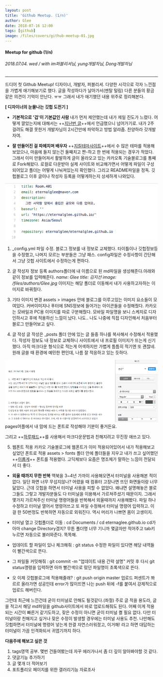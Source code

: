 ```yaml
---
layout: post
title: 'Github Meetup. (1/n)'
author: Glee
date: 2018-07-16 12:00
tags: [github]
image: /files/covers/github-meetup-01.jpg
---
```


#### Meetup for github (1/n)
###### 2018.07.04. wed / with im퍼블리셔님, yung개발자님, Dong개발자님

- - -

드디어 첫 Github Meetup!
디자이너, 개발자, 퍼블리셔. 다양한 시각으로 각자 느낀점을 가볍게 애기해보기로 했다.
글을 작성하다가 날아가서(멘탈 털림) 다른 분들의 황금같은 의견이 기억이 안난다. ㅠㅠ
그래서 내가 애기했던 내용 위주로 정리해본다.

**[ 디자이너의 눈물나는 깃헙 도전기 ]**
  - **기본적으로 '겁'이 기본값인 사람**
  내가 먼저 제안했는데 내가 제일 진도가 느렸다.
  어떻게 깔았는지에 대해서는 ++[지난번 글](https://eternalglee.github.io/2018/07/10/start_github/)++에서 언급했으니 넘어가기로.
  내가 2주걸려도 해결 못한거 개발자님이 2시간만에 파악하고 방법 알랴줌. 찬양하라 갓개발자여.
  
  - **잘 만들어진 걸 파헤치며 배우자**
  ++[지킬테마사이트](https://jekyllthemes.org/)++에서 수 많은 테마를 적용해보았으나, 마음에 들지 않는건 둘째치고 짠-하고 한 번에 적용되는 경우가 적었다.
  그래서 이미 만들어져서 활발하게 글이 올라오고 있는 카카오톡 기술블로그를 통째로 Fork해왔다.
  로컬로 다운받아 실제 사이트와 비교해가면서 어떻게 파일이 구성되어있고 폴더는 어떻게 나눠져있는지 확인했다. 그리고 README파일을 정독. 깃헙블로그 이후 글이나 작성자 등록을 어떻게하는지 상세하게 나와있다.
 
  ![가장 기초가 되는 config파일 수정하기](/files/config-edit.png)
  1. _config.yml 파일 수정.
   블로그 정보를 내 정보로 교체했다.
   타이틀이나 깃헙정보등을 수정했고, 나머지 모르는 부분들은 그냥 패스.
   config파일은 수정사항이 간단해서 그냥 깃헙 사이트에서 수정하는게 편하다.
   
  2. 글 작성자 정보 등록
  authors폴더에 내 이름으로 된 md파일을 생성해준다.아래와 같이 정보를 입력해준다.
  *name: Glee
  title: 김지선
  image: /files/authors/Glee.jpg*
  이미지는 해당 폴더로 이동해서 내가 사용하고자하는 이미지로 바꿔줬다.
  
  3. 기타 이미지 변경
  assets > images 안에 블로그를 이루고있는 이미지 요소들이 모여있다.
  커버이미지나 푸터에 SNS정보에 들어가는 아이콘들을 수정해줬다.
  카카오는 모바일과 PC용 이미지를 따로 구분해줬다.
  모바일 파일명을 보니 스케치로 디자인하시고 후에 적용하신 느낌이 났다.
  나도.. 나도 나중에 직접 디자인해서 처음부터 블로그 만들어보고 싶다.
  
  4. 글 작성
  글 작성은 _posts 폴더 안에 있는 글 들중 하나를 복사해서 수정해서 적용했다.
  작성자 정보도 내 정보로 교체하니 사이트에서 내 프로필 이미지가 뜨는게 신기했다.
  아직 마크다운 형식으로 적는게 어색하지만 가볍게 틈틈히 적기엔 또 괜찮네.
  원래 글쓸 때 환경에 예민한 편인데, 나름 잘 적응하고 있는 듯하다.
  
  ![예민한 사람의 평소 글쓰기 환경](/files/write-in-pages.png)
  pages어플에서 내 맘에 드는 폰트로 작성해야 기분이 좋거든요.
  
  그리고 ++[하루패드](http://pad.haroopress.com/page.html)++를 사용해서 마크다운문법과 친해지려고 무진장 애쓰고 있다.
  
  5. 웹폰트 적용
  카카오 기술블로그에 웹폰트가 이미 적용되어있어서 내가 적용해보고싶었던 폰트로 적용
  assets > fonts 폴더 안에 폴더들을 지우고 내가 쓰고 싶어했던 ++[이롭게](http://font.iropke.com/batang/)++ 폰트를 적용했다.
  고딕체보다 요즘은 명조체가 말하는 느낌이 전달되서 더 좋다. 
  
  
 - **외울 때까지 무한 반복**
  맥북을 3~4년 가까이 사용해오면서 터미널을 사용해본 적이 없다.
  일단 화면 너무 무섭지않나? 어렸을 때 컴퓨터 고장나면 뜨던 화면들이랑 너무 닮았다.
  근데 깃헙을 하면서 터미널 사용을 피할 수 없었다.
  왜냐면 설명해놓은 블로그들도 그렇고 개발자분들도 다 터미널을 이용해서 가르쳐주셨기 때문이지.
  그래서 몇가지 가르쳐주신 터미널 명령어들을 반복해서 외울때까지 사용해봤다.
  파일 하나 수정하고 터미널 열어서 명령어쓰고 또 파일 수정해서 터미널 명령어 입력하고.
  이걸 한 50번정도 반복하면 자동으로 외워진다. 역시 머리가 나쁘면 몸이 고생이지. 
  
  - 터미널 열고 깃헙폴더로 이동 : cd Documents / cd eternaglee.github.io
    cd가 아마 change Directory겠지? 무튼 폴더명 너무 기니까 몇글자만 적어주고 tab키 누르면 자동으로 불러와준다. 똑똑해.
  
  - 업데이트 할 파일이 있나 체크해줘 : git status
    수정한 파일이 있다면 해당 내역들이 빨간색으로 뜬다.
    
  - 그 파일들 커밋해줘 : git commit -m "업데이트 내용 간략 설명"
    커밋 후 다시 git status명령을 입력하면 아까 빨간색으로 떴던 파일명이 초록색으로 뜬다.
  
  - 오 이제 깃헙블로그에 적용해줄래? : git push origin master
    업로드 퍼센트가 쫘르르 올라가면 성공인데 error가 많이뜨면 나는 push 뒤에 -f를 붙여서 강제적으로 업로드 해버린다.
    
  그런데 최근에 느낀건데 굳이 터미널로 안해도 될것같다.(좌절)
  주로 글 적을 용도라, 글을 적고서 해당 md파일을 github사이트에서 바로 업로드해줘도 된다.
  어째 이게 적용되는 시간이 빠른거 같기도하고, 잦은 수정이 아니면 굳이 터미널 켤 필요 없다.
  다만 터미널이랑 친해지고 싶거나 잦은 수정이 발생할 경우에는 터미널 사용도 추천.
  나만해도 깃헙하면서 터미널에 명령어 넣는게 한결 자연스러워졌고, 이거해! 라고 하면 대답하는 터미널이 가끔 인격화되서 귀엽기까지 하다.
  
  
  
  **다음주에 해보고 싶은 것**
  1. tags영역 공부. 몇번 건들여봤는데 자꾸 에러가나서 좀 더 깊이 알아봐야할 것 같다.
  2. 댓글기능 추가하기
  3. 글 몇개 더 적어보기
  4. 포트폴리오 페이지를 위한 갤러리기능 자료조사
  
